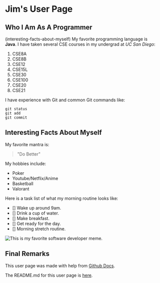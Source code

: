 # Jim's User Page


## Who I Am As A Programmer 
(interesting-facts-about-myself)
My favorite programming language is **Java**. 
I have taken several CSE courses in my undergrad at *UC San Diego*:
1. CSE8A
2. CSE8B
3. CSE12
4. CSE15L
5. CSE30
6. CSE100
7. CSE20
8. CSE21


I have experience with Git and common Git commands like:
```
git status
git add
git commit
```


## Interesting Facts About Myself
My favorite mantra is: 
>"Do Better"

My hobbies include:
- Poker
- Youtube/Netflix/Anime 
- Basketball 
- Valorant

Here is a task list of what my morning routine looks like: 
- [] Wake up around 9am. 
- [] Drink a cup of water.
- [] Make breakfast.
- [] Get ready for the day.
- [] Morning stretch routine. 

![This is my favorite software developer meme.](https://me.me/i/programmer-user-software-every-single-time-b82f16a1133241638023e9de55dc715c)

## Final Remarks
This user page was made with help from [Github Docs](https://docs.github.com/en/github/writing-on-github/getting-started-with-writing-and-formatting-on-github/basic-writing-and-formatting-syntax#quoting-code).

The README.md for this user page is [here](README.md).